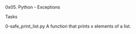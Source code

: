 0x05. Python - Exceptions

Tasks

0-safe_print_list.py A function that prints x elements of a list.
